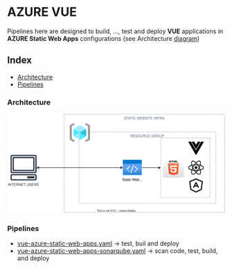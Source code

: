 # AZURE VUE 
Pipelines here are designed to build, ...,  test and  deploy **VUE** applications in  **AZURE Static Web Apps** configurations (see Architecture [diagram](#architecture))

## Index
- [Architecture](#architecture)
- [Pipelines](#pipelines)
### Architecture

![Architecture Diagram](/svg/front/azure_static_web_apps.svg)

### Pipelines
- [vue-azure-static-web-apps.yaml](./vue-azure-static-web-apps.yaml) -> test, buil and deploy
- [vue-azure-static-web-apps-sonarqube.yaml](./vue-azure-static-web-apps-sonarqube.yaml) -> scan code, test, build, and deploy

